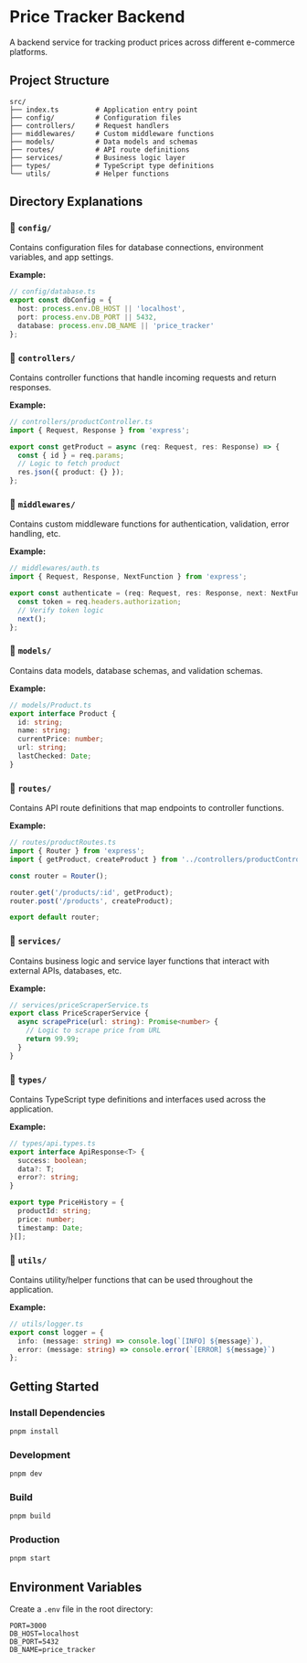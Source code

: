 # Price Tracker Backend

A backend service for tracking product prices across different e-commerce platforms.

## Project Structure

```
src/
├── index.ts         # Application entry point
├── config/          # Configuration files
├── controllers/     # Request handlers
├── middlewares/     # Custom middleware functions
├── models/          # Data models and schemas
├── routes/          # API route definitions
├── services/        # Business logic layer
├── types/           # TypeScript type definitions
└── utils/           # Helper functions
```

## Directory Explanations

### 📁 `config/`
Contains configuration files for database connections, environment variables, and app settings.

**Example:**
```typescript
// config/database.ts
export const dbConfig = {
  host: process.env.DB_HOST || 'localhost',
  port: process.env.DB_PORT || 5432,
  database: process.env.DB_NAME || 'price_tracker'
};
```

### 📁 `controllers/`
Contains controller functions that handle incoming requests and return responses.

**Example:**
```typescript
// controllers/productController.ts
import { Request, Response } from 'express';

export const getProduct = async (req: Request, res: Response) => {
  const { id } = req.params;
  // Logic to fetch product
  res.json({ product: {} });
};
```

### 📁 `middlewares/`
Contains custom middleware functions for authentication, validation, error handling, etc.

**Example:**
```typescript
// middlewares/auth.ts
import { Request, Response, NextFunction } from 'express';

export const authenticate = (req: Request, res: Response, next: NextFunction) => {
  const token = req.headers.authorization;
  // Verify token logic
  next();
};
```

### 📁 `models/`
Contains data models, database schemas, and validation schemas.

**Example:**
```typescript
// models/Product.ts
export interface Product {
  id: string;
  name: string;
  currentPrice: number;
  url: string;
  lastChecked: Date;
}
```

### 📁 `routes/`
Contains API route definitions that map endpoints to controller functions.

**Example:**
```typescript
// routes/productRoutes.ts
import { Router } from 'express';
import { getProduct, createProduct } from '../controllers/productController';

const router = Router();

router.get('/products/:id', getProduct);
router.post('/products', createProduct);

export default router;
```

### 📁 `services/`
Contains business logic and service layer functions that interact with external APIs, databases, etc.

**Example:**
```typescript
// services/priceScraperService.ts
export class PriceScraperService {
  async scrapePrice(url: string): Promise<number> {
    // Logic to scrape price from URL
    return 99.99;
  }
}
```

### 📁 `types/`
Contains TypeScript type definitions and interfaces used across the application.

**Example:**
```typescript
// types/api.types.ts
export interface ApiResponse<T> {
  success: boolean;
  data?: T;
  error?: string;
}

export type PriceHistory = {
  productId: string;
  price: number;
  timestamp: Date;
}[];
```

### 📁 `utils/`
Contains utility/helper functions that can be used throughout the application.

**Example:**
```typescript
// utils/logger.ts
export const logger = {
  info: (message: string) => console.log(`[INFO] ${message}`),
  error: (message: string) => console.error(`[ERROR] ${message}`)
};
```

## Getting Started

### Install Dependencies
```bash
pnpm install
```

### Development
```bash
pnpm dev
```

### Build
```bash
pnpm build
```

### Production
```bash
pnpm start
```

## Environment Variables

Create a `.env` file in the root directory:

```env
PORT=3000
DB_HOST=localhost
DB_PORT=5432
DB_NAME=price_tracker
```
